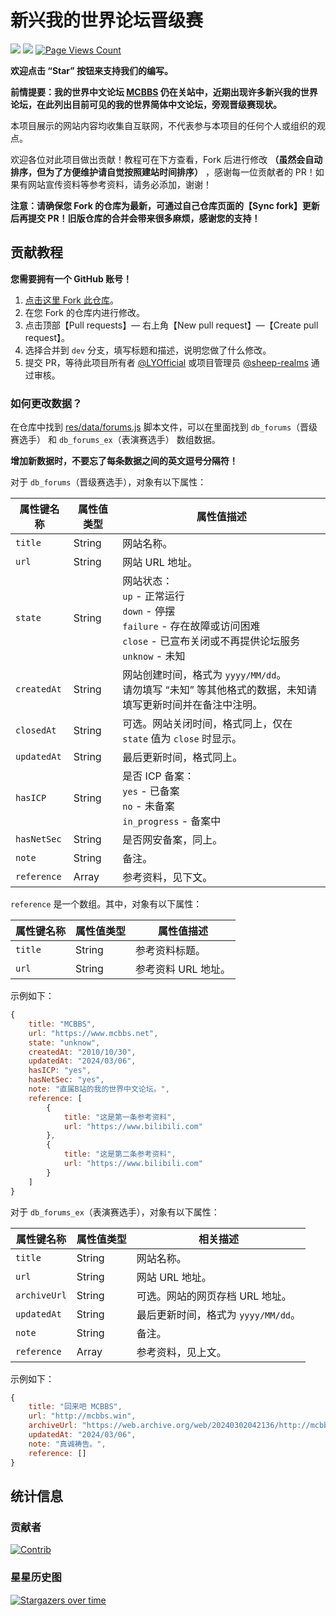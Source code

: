 # 新兴我的世界论坛晋级赛
![](https://img.shields.io/badge/license-CC--BY--SA--4.0-green) ![](https://img.shields.io/github/stars/LYOfficial/BBSPK) [![Page Views Count](https://badges.toozhao.com/badges/01HQQVTKDKVBPNJRYX9B8VEF3E/green.svg)](https://badges.toozhao.com/stats/01HQQVTKDKVBPNJRYX9B8VEF3E)

**欢迎点击 “Star” 按钮来支持我们的编写。**

**前情提要：我的世界中文论坛 [MCBBS](https://www.mcbbs.net) 仍在关站中，近期出现许多新兴我的世界论坛，在此列出目前可见的我的世界简体中文论坛，旁观晋级赛现状。**

本项目展示的网站内容均收集自互联网，不代表参与本项目的任何个人或组织的观点。

欢迎各位对此项目做出贡献！教程可在下方查看，Fork 后进行修改 **（虽然会自动排序，但为了方便维护请自觉按照建站时间排序）** ，感谢每一位贡献者的 PR！如果有网站宣传资料等参考资料，请务必添加，谢谢！

**注意：请确保您 Fork 的仓库为最新，可通过自己仓库页面的【Sync fork】更新后再提交 PR！旧版仓库的合并会带来很多麻烦，感谢您的支持！**

## 贡献教程

**您需要拥有一个 GitHub 账号！**

1. [点击这里 Fork 此仓库](https://github.com/LYOfficial/BBSPK/fork)。
2. 在您 Fork 的仓库内进行修改。
3. 点击顶部【Pull requests】— 右上角【New pull request】—【Create pull request】。
4. 选择合并到 `dev` 分支，填写标题和描述，说明您做了什么修改。
5. 提交 PR，等待此项目所有者 [@LYOfficial](https://github.com/LYOfficial) 或项目管理员 [@sheep-realms](https://github.com/sheep-realms) 通过审核。

### 如何更改数据？

在仓库中找到 [res/data/forums.js](res/data/forums.js) 脚本文件，可以在里面找到 `db_forums`（晋级赛选手） 和 `db_forums_ex`（表演赛选手） 数组数据。

**增加新数据时，不要忘了每条数据之间的英文逗号分隔符！**

对于 `db_forums`（晋级赛选手），对象有以下属性：

| 属性键名称 | 属性值类型 | 属性值描述 |
| - | - | - |
| `title` | String | 网站名称。 |
| `url` | String | 网站 URL 地址。 |
| `state` | String | 网站状态：<br>`up` - 正常运行<br>`down` - 停摆<br>`failure` - 存在故障或访问困难<br>`close` - 已宣布关闭或不再提供论坛服务<br>`unknow` - 未知 |
| `createdAt` | String | 网站创建时间，格式为 `yyyy/MM/dd`。<br>请勿填写 “未知” 等其他格式的数据，未知请填写更新时间并在备注中注明。 |
| `closedAt` | String | 可选。网站关闭时间，格式同上，仅在 `state` 值为 `close` 时显示。 |
| `updatedAt` | String | 最后更新时间，格式同上。 |
| `hasICP` | String | 是否 ICP 备案：<br>`yes` - 已备案<br>`no` - 未备案<br>`in_progress` - 备案中 |
| `hasNetSec` | String | 是否网安备案，同上。 |
| `note` | String | 备注。 |
| `reference` | Array | 参考资料，见下文。 |

`reference` 是一个数组。其中，对象有以下属性：

| 属性键名称 | 属性值类型 | 属性值描述 |
| - | - | - |
| `title` | String | 参考资料标题。 |
| `url` | String | 参考资料 URL 地址。 |

示例如下：

``` js
{
    title: "MCBBS",
    url: "https://www.mcbbs.net",
    state: "unknow",
    createdAt: "2010/10/30",
    updatedAt: "2024/03/06",
    hasICP: "yes",
    hasNetSec: "yes",
    note: "直属B站的我的世界中文论坛。",
    reference: [
        {
            title: "这是第一条参考资料",
            url: "https://www.bilibili.com"
        },
        {
            title: "这是第二条参考资料",
            url: "https://www.bilibili.com"
        }
    ]
}
```

对于 `db_forums_ex`（表演赛选手），对象有以下属性：

| 属性键名称 | 属性值类型 | 相关描述 |
| - | - | - |
| `title` | String | 网站名称。 |
| `url` | String | 网站 URL 地址。 |
| `archiveUrl` | String | 可选。网站的网页存档 URL 地址。 |
| `updatedAt` | String | 最后更新时间，格式为 `yyyy/MM/dd`。 |
| `note` | String | 备注。 |
| `reference` | Array | 参考资料，见上文。 |

示例如下：

``` js
{
    title: "回来吧 MCBBS",
    url: "http://mcbbs.win",
    archiveUrl: "https://web.archive.org/web/20240302042136/http://mcbbs.win/",
    updatedAt: "2024/03/06",
    note: "真诚祷告。",
    reference: []
}
```

## 统计信息

### 贡献者

[![Contrib](https://contrib.rocks/image?repo=LYOfficial/BBSPK)](https://github.com/LYOfficial/BBSPK/graphs/contributors)

### 星星历史图

[![Stargazers over time](https://starchart.cc/LYOfficial/BBSPK.svg?variant=adaptive)](https://starchart.cc/LYOfficial/BBSPK)
